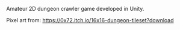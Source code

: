 Amateur 2D dungeon crawler game developed in Unity. 

Pixel art from: https://0x72.itch.io/16x16-dungeon-tileset?download
